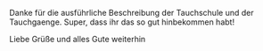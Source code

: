 Danke für die ausführliche Beschreibung der Tauchschule und der Tauchgaenge. Super, dass ihr das so gut hinbekommen habt!

Liebe Grüße und alles Gute weiterhin 